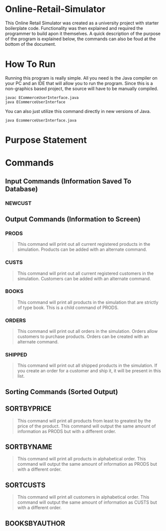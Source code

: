 # Online-Retail-Simulator
This Online Retail Simulator was created as a university project with starter boilerplate code. Functionality was then explained and required the programmer to build apon it themselves. A quick description of the purpose of the program is explained below, the commands can also be foud at the bottom of the document.

# How To Run
Running this program is really simple. All you need is the Java compiler on your PC and an IDE that will allow you to run the program. Since this is a non-graphics based project, the source will have to be manually compiled.

```
javac ECommerceUserInterface.java
java ECommerceUserInterface
```
You can also just utilize this command directly in new versions of Java.
```
java EcommerceUserInterface.java
```

# Purpose Statement


# Commands
## Input Commands (Information Saved To Database)
### **NEWCUST**


## Output Commands (Information to Screen)
### **PRODS**
>This command will print out all current registered products in the simulation. Products can be added with an alternate command.
### **CUSTS**
>This command will print out all current registered customers in the simulation. Customers can be added with an alternate command.
### **BOOKS**
>This command will print all products in the simulation that are strictly of type book. This is a child command of PRODS.
### **ORDERS**
>This command will print out all orders in the simulation. Orders allow customers to purchase products. Orders can be created with an alternate command.
### **SHIPPED**
>This command will print out all shipped products in the simulation. If you create an order for a customer and ship it, it will be present in this list.

## Sorting Commands (Sorted Output)
## **SORTBYPRICE**
>This command will print all products from least to greatest by the price of the product. This command will output the same amount of information as PRODS but with a different order.
## **SORTBYNAME**
>This command will print all products in alphabetical order. This command will output the same amount of information as PRODS but with a different order.
## **SORTCUSTS**
>This command will print all customers in alphabetical order. This command will output the same amount of information as CUSTS but with a different order.
## **BOOKSBYAUTHOR**


